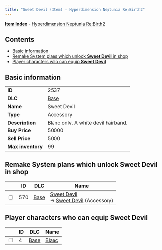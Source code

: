 ```yaml
---
title: "Sweet Devil (Item) - Hyperdimension Neptunia Re;Birth2"
---
```


[**Item Index**](/neptunia/rb2/item/index.html) - [Hyperdimension Neptunia Re;Birth2](/neptunia/rb2)

## Contents

- [Basic information](#basic-information)
- [Remake System plans which unlock **Sweet Devil** in shop](#remake-system-plans-which-unlock-sweet-devil-in-shop)
- [Player characters who can equip **Sweet Devil**](#player-characters-who-can-equip-sweet-devil)

## Basic information

|   |   |
| -- | -- |
| **ID** | 2537 |
| **DLC** | [Base](/neptunia/rb2/dlc/0-base.html) |
| **Name** | Sweet Devil |
| **Type** | Accessory |
| **Description** | Blanc only. A white devil hairband. |
| **Buy Price** | 50000 |
| **Sell Price** | 5000 |
| **Max inventory** | 99 |

## Remake System plans which unlock **Sweet Devil** in shop

|    | ID | DLC | Name |
| -- | -- | --- | ---- |
| <input type="checkbox" id="rb2-remake-0-570" class="trackbox" /> | 570 | [Base](/neptunia/rb2/dlc/0-base.html) | [Sweet Devil](/neptunia/rb2/remake/0-570-sweet-devil.html)<br />→ [Sweet Devil](/neptunia/rb2/item/0-2537-sweet-devil.html) (Accessory) |

## Player characters who can equip **Sweet Devil**

|    | ID | DLC | Name |
| -- | -- | --- | ---- |
| <input type="checkbox" id="rb2-player-0-4" class="trackbox" /> | 4 | [Base](/neptunia/rb2/dlc/0-base.html) | [Blanc](/neptunia/rb2/player/0-4-blanc.html) |